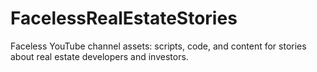 # FacelessRealEstateStories
Faceless YouTube channel assets: scripts, code, and content for stories about real estate developers and investors.
